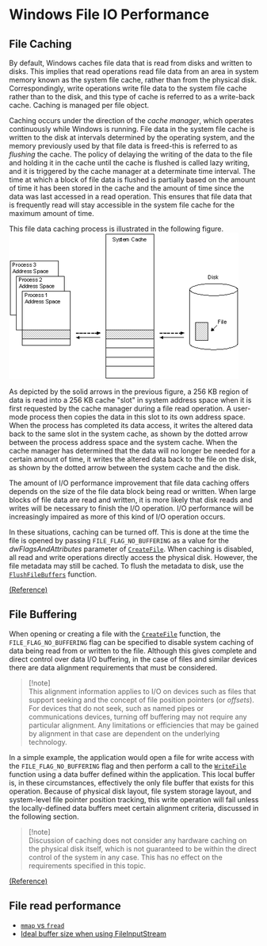 # Windows File IO Performance

## File Caching

By default, Windows caches file data that is read from disks and written to disks. This implies that read operations read file data from an area in system memory known as the system file cache, rather than from the physical disk. Correspondingly, write operations write file data to the system file cache rather than to the disk, and this type of cache is referred to as a write-back cache. Caching is managed per file object.

Caching occurs under the direction of the _cache manager_, which operates continuously while Windows is running. File data in the system file cache is written to the disk at intervals determined by the operating system, and the memory previously used by that file data is freed-this is referred to as _flushing_ the cache. The policy of delaying the writing of the data to the file and holding it in the cache until the cache is flushed is called lazy writing, and it is triggered by the cache manager at a determinate time interval. The time at which a block of file data is flushed is partially based on the amount of time it has been stored in the cache and the amount of time since the data was last accessed in a read operation. This ensures that file data that is frequently read will stay accessible in the system file cache for the maximum amount of time.

This file data caching process is illustrated in the following figure.
![](../_assets/os-filecaching-illustration.png)

As depicted by the solid arrows in the previous figure, a 256 KB region of data is read into a 256 KB cache "slot" in system address space when it is first requested by the cache manager during a file read operation. A user-mode process then copies the data in this slot to its own address space. When the process has completed its data access, it writes the altered data back to the same slot in the system cache, as shown by the dotted arrow between the process address space and the system cache. When the cache manager has determined that the data will no longer be needed for a certain amount of time, it writes the altered data back to the file on the disk, as shown by the dotted arrow between the system cache and the disk.

The amount of I/O performance improvement that file data caching offers depends on the size of the file data block being read or written. When large blocks of file data are read and written, it is more likely that disk reads and writes will be necessary to finish the I/O operation. I/O performance will be increasingly impaired as more of this kind of I/O operation occurs.

In these situations, caching can be turned off. This is done at the time the file is opened by passing `FILE_FLAG_NO_BUFFERING` as a value for the _dwFlagsAndAttributes_ parameter of [`CreateFile`](https://learn.microsoft.com/en-us/windows/desktop/api/FileAPI/nf-fileapi-createfilea). When caching is disabled, all read and write operations directly access the physical disk. However, the file metadata may still be cached. To flush the metadata to disk, use the [`FlushFileBuffers`](https://learn.microsoft.com/en-us/windows/desktop/api/FileAPI/nf-fileapi-flushfilebuffers) function.

[(Reference)](https://learn.microsoft.com/en-us/windows/win32/fileio/file-caching)

## File Buffering

When opening or creating a file with the [`CreateFile`](https://learn.microsoft.com/en-us/windows/desktop/api/FileAPI/nf-fileapi-createfilea) function, the `FILE_FLAG_NO_BUFFERING` flag can be specified to disable system caching of data being read from or written to the file. Although this gives complete and direct control over data I/O buffering, in the case of files and similar devices there are data alignment requirements that must be considered.

 > 
 > \[!note\]  
 > This alignment information applies to I/O on devices such as files that support seeking and the concept of file position pointers (or _offsets_). For devices that do not seek, such as named pipes or communications devices, turning off buffering may not require any particular alignment. Any limitations or efficiencies that may be gained by alignment in that case are dependent on the underlying technology.

In a simple example, the application would open a file for write access with the `FILE_FLAG_NO_BUFFERING` flag and then perform a call to the [`WriteFile`](https://learn.microsoft.com/en-us/windows/desktop/api/FileAPI/nf-fileapi-writefile) function using a data buffer defined within the application. This local buffer is, in these circumstances, effectively the only file buffer that exists for this operation. Because of physical disk layout, file system storage layout, and system-level file pointer position tracking, this write operation will fail unless the locally-defined data buffers meet certain alignment criteria, discussed in the following section.

 > 
 > \[!note\]  
 > Discussion of caching does not consider any hardware caching on the physical disk itself, which is not guaranteed to be within the direct control of the system in any case. This has no effect on the requirements specified in this topic.

[(Reference)](https://learn.microsoft.com/en-us/windows/win32/fileio/file-buffering)

## File read performance

- [`mmap` vs `fread`](https://lemire.me/blog/2012/06/26/which-is-fastest-read-fread-ifstream-or-mmap/)
- [Ideal buffer size when using FileInputStream](https://stackoverflow.com/questions/236861/how-do-you-determine-the-ideal-buffer-size-when-using-fileinputstream)

